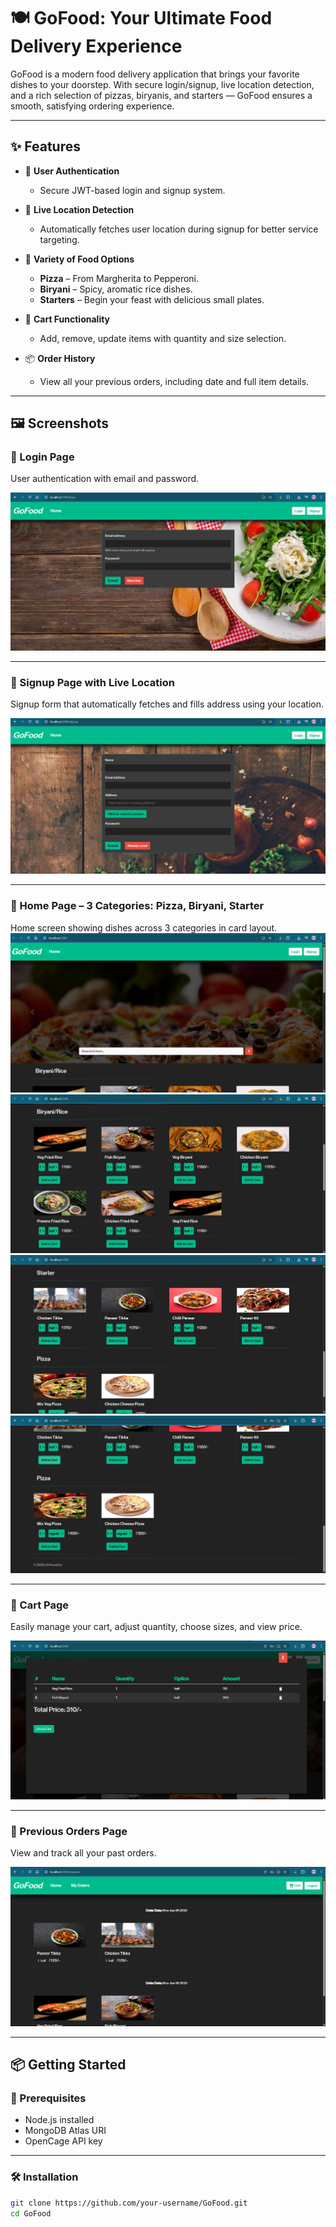 # 🍽️ GoFood: Your Ultimate Food Delivery Experience

GoFood is a modern food delivery application that brings your favorite dishes to your doorstep. With secure login/signup, live location detection, and a rich selection of pizzas, biryanis, and starters — GoFood ensures a smooth, satisfying ordering experience.

---

## ✨ Features

- 🔐 **User Authentication**
  - Secure JWT-based login and signup system.

- 📍 **Live Location Detection**
  - Automatically fetches user location during signup for better service targeting.

- 🍕 **Variety of Food Options**
  - **Pizza** – From Margherita to Pepperoni.
  - **Biryani** – Spicy, aromatic rice dishes.
  - **Starters** – Begin your feast with delicious small plates.

- 🛒 **Cart Functionality**
  - Add, remove, update items with quantity and size selection.

- 📦 **Order History**
  - View all your previous orders, including date and full item details.

---

## 🖼️ Screenshots

### 🔐 Login Page
User authentication with email and password.

![Login](./images/Screenshot%202025-06-30%20025831.png)

---

### 📝 Signup Page with Live Location
Signup form that automatically fetches and fills address using your location.

![Signup](./images/Screenshot%202025-06-30%20025839.png)

---

### 🍕 Home Page – 3 Categories: Pizza, Biryani, Starter
Home screen showing dishes across 3 categories in card layout.
![Home](./images/Screenshot%202025-06-30%20025740.png)
![Biryani/Rice](./images/Screenshot%202025-06-30%20025755.png)
![Starter](./images/Screenshot%202025-06-30%20025810.png)
![Pizza](./images/Screenshot%202025-06-30%20035654.png)


---

### 🛒 Cart Page
Easily manage your cart, adjust quantity, choose sizes, and view price.

![Cart](./images/Screenshot%202025-06-30%20035630.png)

---

### 📜 Previous Orders Page
View and track all your past orders.

![Previous Orders](./images/Screenshot%202025-06-30%20035712.png)

---

## 📦 Getting Started

### 🔧 Prerequisites

- Node.js installed
- MongoDB Atlas URI
- OpenCage API key

---

### 🛠️ Installation

```bash
git clone https://github.com/your-username/GoFood.git
cd GoFood
